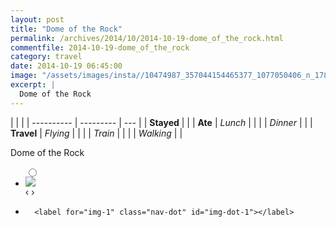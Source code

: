 ```yaml
---
layout: post
title: "Dome of the Rock"
permalink: /archives/2014/10/2014-10-19-dome_of_the_rock.html
commentfile: 2014-10-19-dome_of_the_rock
category: travel
date: 2014-10-19 06:45:00
image: "/assets/images/insta//10474987_357044154465377_1077050406_n_17841774676047535.jpg"
excerpt: |
  Dome of the Rock
---
```


|            |           |
| ---------- | --------- | --- |
| **Stayed** |           |
| **Ate**    | _Lunch_   |     |
|            | _Dinner_  |     |
| **Travel** | _Flying_  |     |
|            | _Train_   |     |
|            | _Walking_ |     |

Dome of the Rock

<ul class="slides">
    <input type="radio" name="radio-btn" id="img-1" />
    <li class="slide-container">
        <div class="slide">
          <a href="/assets/images/insta//10474987_357044154465377_1077050406_n_17841774676047535.jpg"><img src="/assets/images/insta//10474987_357044154465377_1077050406_n_17841774676047535.jpg" /></a>
        </div>
    <div class="nav">
      <label for="img-0" class="prev">&#x2039;</label>
      <label for="img-1" class="next">&#x203a;</label>
    </div>
    </li>
			
<li class="nav-dots">

      <label for="img-1" class="nav-dot" id="img-dot-1"></label>

</li>
</ul>
